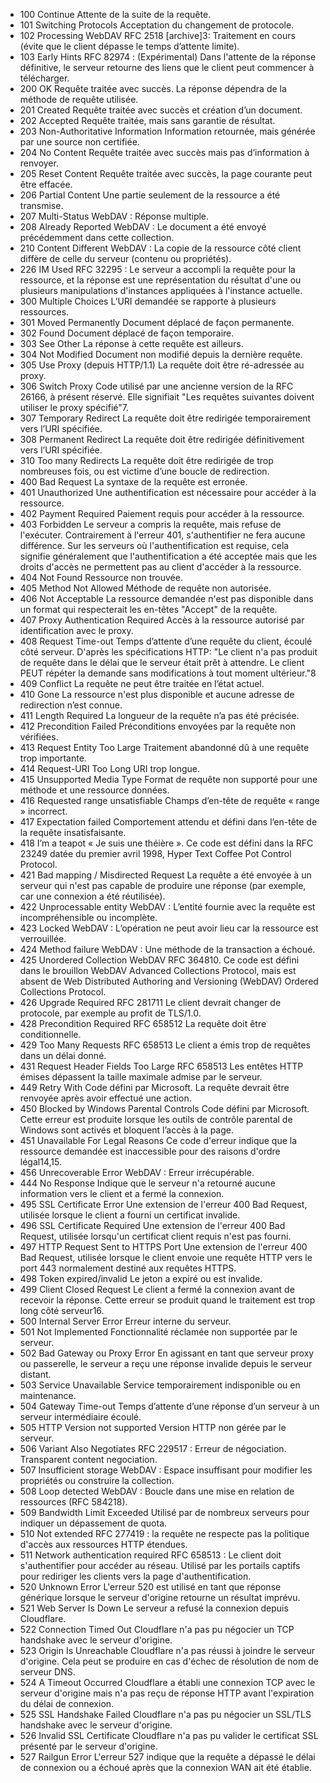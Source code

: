 - 100 	Continue 	Attente de la suite de la requête.
- 101 	Switching Protocols 	Acceptation du changement de protocole.
- 102 	Processing 	WebDAV RFC 2518 [archive]3: Traitement en cours (évite que le client dépasse le temps d’attente limite).
- 103 	Early Hints 	RFC 82974 : (Expérimental) Dans l'attente de la réponse définitive, le serveur retourne des liens que le client peut commencer à télécharger. 
- 200 	OK 	Requête traitée avec succès. La réponse dépendra de la méthode de requête utilisée.
- 201 	Created 	Requête traitée avec succès et création d’un document.
- 202 	Accepted 	Requête traitée, mais sans garantie de résultat.
- 203 	Non-Authoritative Information 	Information retournée, mais générée par une source non certifiée.
- 204 	No Content 	Requête traitée avec succès mais pas d’information à renvoyer.
- 205 	Reset Content 	Requête traitée avec succès, la page courante peut être effacée.
- 206 	Partial Content 	Une partie seulement de la ressource a été transmise.
- 207 	Multi-Status 	WebDAV : Réponse multiple.
- 208 	Already Reported 	WebDAV : Le document a été envoyé précédemment dans cette collection.
- 210 	Content Different 	WebDAV : La copie de la ressource côté client diffère de celle du serveur (contenu ou propriétés).
- 226 	IM Used 	RFC 32295 : Le serveur a accompli la requête pour la ressource, et la réponse est une représentation du résultat d'une ou plusieurs manipulations d'instances appliquées à l'instance actuelle. 
- 300 	Multiple Choices 	L’URI demandée se rapporte à plusieurs ressources.
- 301 	Moved Permanently 	Document déplacé de façon permanente.
- 302 	Found 	Document déplacé de façon temporaire.
- 303 	See Other 	La réponse à cette requête est ailleurs.
- 304 	Not Modified 	Document non modifié depuis la dernière requête.
- 305 	Use Proxy (depuis HTTP/1.1) 	La requête doit être ré-adressée au proxy.
- 306 	Switch Proxy 	Code utilisé par une ancienne version de la RFC 26166, à présent réservé. Elle signifiait "Les requêtes suivantes doivent utiliser le proxy spécifié"7.
- 307 	Temporary Redirect 	La requête doit être redirigée temporairement vers l’URI spécifiée.
- 308 	Permanent Redirect 	La requête doit être redirigée définitivement vers l’URI spécifiée.
- 310 	Too many Redirects 	La requête doit être redirigée de trop nombreuses fois, ou est victime d’une boucle de redirection. 
- 400 	Bad Request 	La syntaxe de la requête est erronée.
- 401 	Unauthorized 	Une authentification est nécessaire pour accéder à la ressource.
- 402 	Payment Required 	Paiement requis pour accéder à la ressource.
- 403 	Forbidden 	Le serveur a compris la requête, mais refuse de l'exécuter. Contrairement à l'erreur 401, s'authentifier ne fera aucune différence. Sur les serveurs où l'authentification est requise, cela signifie généralement que l'authentification a été acceptée mais que les droits d'accès ne permettent pas au client d'accéder à la ressource.
- 404 	Not Found 	Ressource non trouvée.
- 405 	Method Not Allowed 	Méthode de requête non autorisée.
- 406 	Not Acceptable 	La ressource demandée n'est pas disponible dans un format qui respecterait les en-têtes "Accept" de la requête.
- 407 	Proxy Authentication Required 	Accès à la ressource autorisé par identification avec le proxy.
- 408 	Request Time-out 	Temps d’attente d’une requête du client, écoulé côté serveur. D'après les spécifications HTTP: "Le client n'a pas produit de requête dans le délai que le serveur était prêt à attendre. Le client PEUT répéter la demande sans modifications à tout moment ultérieur."8
- 409 	Conflict 	La requête ne peut être traitée en l’état actuel.
- 410 	Gone 	La ressource n'est plus disponible et aucune adresse de redirection n’est connue.
- 411 	Length Required 	La longueur de la requête n’a pas été précisée.
- 412 	Precondition Failed 	Préconditions envoyées par la requête non vérifiées.
- 413 	Request Entity Too Large 	Traitement abandonné dû à une requête trop importante.
- 414 	Request-URI Too Long 	URI trop longue.
- 415 	Unsupported Media Type 	Format de requête non supporté pour une méthode et une ressource données.
- 416 	Requested range unsatisfiable 	Champs d’en-tête de requête « range » incorrect.
- 417 	Expectation failed 	Comportement attendu et défini dans l’en-tête de la requête insatisfaisante.
- 418 	I’m a teapot 	« Je suis une théière ». Ce code est défini dans la RFC 23249 datée du premier avril 1998, Hyper Text Coffee Pot Control Protocol.
- 421 	Bad mapping / Misdirected Request 	La requête a été envoyée à un serveur qui n'est pas capable de produire une réponse (par exemple, car une connexion a été réutilisée).
- 422 	Unprocessable entity 	WebDAV : L’entité fournie avec la requête est incompréhensible ou incomplète.
- 423 	Locked 	WebDAV : L’opération ne peut avoir lieu car la ressource est verrouillée.
- 424 	Method failure 	WebDAV : Une méthode de la transaction a échoué.
- 425 	Unordered Collection 	WebDAV RFC 364810. Ce code est défini dans le brouillon WebDAV Advanced Collections Protocol, mais est absent de Web Distributed Authoring and Versioning (WebDAV) Ordered Collections Protocol.
- 426 	Upgrade Required 	RFC 281711 Le client devrait changer de protocole, par exemple au profit de TLS/1.0.
- 428 	Precondition Required 	RFC 658512 La requête doit être conditionnelle.
- 429 	Too Many Requests 	RFC 658513 Le client a émis trop de requêtes dans un délai donné.
- 431 	Request Header Fields Too Large 	RFC 658513 Les entêtes HTTP émises dépassent la taille maximale admise par le serveur.
- 449 	Retry With 	Code défini par Microsoft. La requête devrait être renvoyée après avoir effectué une action.
- 450 	Blocked by Windows Parental Controls 	Code défini par Microsoft. Cette erreur est produite lorsque les outils de contrôle parental de Windows sont activés et bloquent l’accès à la page.
- 451 	Unavailable For Legal Reasons 	Ce code d'erreur indique que la ressource demandée est inaccessible pour des raisons d'ordre légal14,15.
- 456 	Unrecoverable Error 	WebDAV : Erreur irrécupérable. 
- 444 	No Response 	Indique que le serveur n'a retourné aucune information vers le client et a fermé la connexion.
- 495 	SSL Certificate Error 	Une extension de l'erreur 400 Bad Request, utilisée lorsque le client a fourni un certificat invalide.
- 496 	SSL Certificate Required 	Une extension de l'erreur 400 Bad Request, utilisée lorsqu'un certificat client requis n'est pas fourni.
- 497 	HTTP Request Sent to HTTPS Port 	Une extension de l'erreur 400 Bad Request, utilisée lorsque le client envoie une requête HTTP vers le port 443 normalement destiné aux requêtes HTTPS.
- 498 	Token expired/invalid 	Le jeton a expiré ou est invalide.
- 499 	Client Closed Request 	Le client a fermé la connexion avant de recevoir la réponse. Cette erreur se produit quand le traitement est trop long côté serveur16. 
- 500 	Internal Server Error 	Erreur interne du serveur.
- 501 	Not Implemented 	Fonctionnalité réclamée non supportée par le serveur.
- 502 	Bad Gateway ou Proxy Error 	En agissant en tant que serveur proxy ou passerelle, le serveur a reçu une réponse invalide depuis le serveur distant.
- 503 	Service Unavailable 	Service temporairement indisponible ou en maintenance.
- 504 	Gateway Time-out 	Temps d’attente d’une réponse d’un serveur à un serveur intermédiaire écoulé.
- 505 	HTTP Version not supported 	Version HTTP non gérée par le serveur.
- 506 	Variant Also Negotiates 	RFC 229517 : Erreur de négociation. Transparent content negociation.
- 507 	Insufficient storage 	WebDAV : Espace insuffisant pour modifier les propriétés ou construire la collection.
- 508 	Loop detected 	WebDAV : Boucle dans une mise en relation de ressources (RFC 584218).
- 509 	Bandwidth Limit Exceeded 	Utilisé par de nombreux serveurs pour indiquer un dépassement de quota.
- 510 	Not extended 	RFC 277419 : la requête ne respecte pas la politique d'accès aux ressources HTTP étendues.
- 511 	Network authentication required 	RFC 658513 : Le client doit s'authentifier pour accéder au réseau. Utilisé par les portails captifs pour rediriger les clients vers la page d'authentification. 
- 520 	Unknown Error 	L'erreur 520 est utilisé en tant que réponse générique lorsque le serveur d'origine retourne un résultat imprévu.
- 521 	Web Server Is Down 	Le serveur a refusé la connexion depuis Cloudflare.
- 522 	Connection Timed Out 	Cloudflare n'a pas pu négocier un TCP handshake avec le serveur d'origine.
- 523 	Origin Is Unreachable 	Cloudflare n'a pas réussi à joindre le serveur d'origine. Cela peut se produire en cas d'échec de résolution de nom de serveur DNS.
- 524 	A Timeout Occurred 	Cloudflare a établi une connexion TCP avec le serveur d'origine mais n'a pas reçu de réponse HTTP avant l'expiration du délai de connexion.
- 525 	SSL Handshake Failed 	Cloudflare n'a pas pu négocier un SSL/TLS handshake avec le serveur d'origine.
- 526 	Invalid SSL Certificate 	Cloudflare n'a pas pu valider le certificat SSL présenté par le serveur d'origine.
- 527 	Railgun Error 	L'erreur 527 indique que la requête a dépassé le délai de connexion ou a échoué après que la connexion WAN ait été établie. 
